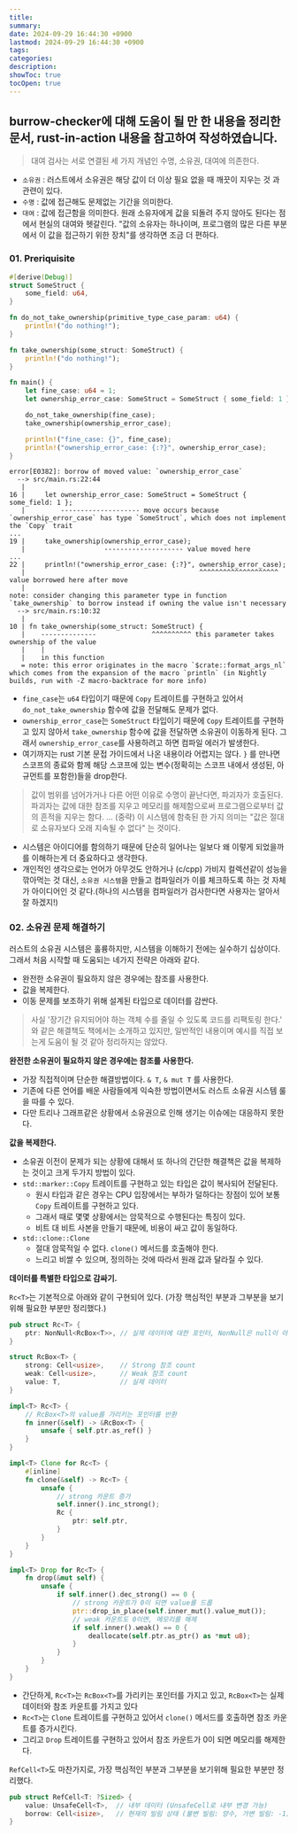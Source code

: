 ```yaml
---
title: 
summary: 
date: 2024-09-29 16:44:30 +0900
lastmod: 2024-09-29 16:44:30 +0900
tags: 
categories: 
description: 
showToc: true
tocOpen: true
---
```


## burrow-checker에 대해 도움이 될 만 한 내용을 정리한 문서, rust-in-action 내용을 참고하여 작성하였습니다.

> 대여 검사는 서로 연결된 세 가지 개념인 수명, 소유권, 대여에 의존한다.

- `소유권` : 러스트에서 소유권은 해당 값이 더 이상 필요 없을 때 깨끗이 지우는 것 과 관련이 있다.
- `수명` : 값에 접근해도 문제없는 기간을 의미한다.
- `대여` : 값에 접근함을 의미한다. 원래 소유자에게 값을 되돌려 주지 않아도 된다는 점에서 현실의 대여와 헷갈린다. "값의 소유자는 하나이며, 프로그램의 많은 다른 부분에서 이 값을 접근하기 위한 장치"를 생각하면 조금 더 편하다.


### 01. Preriquisite 

```rust
#[derive(Debug)]
struct SomeStruct {
    some_field: u64,
}

fn do_not_take_ownership(primitive_type_case_param: u64) {
    println!("do nothing!");
}

fn take_ownership(some_struct: SomeStruct) {
    println!("do nothing!");
}

fn main() {
    let fine_case: u64 = 1;
    let ownership_error_case: SomeStruct = SomeStruct { some_field: 1 };

    do_not_take_ownership(fine_case);
    take_ownership(ownership_error_case);

    println!("fine_case: {}", fine_case);
    println!("ownership_error_case: {:?}", ownership_error_case);
}
```


```
error[E0382]: borrow of moved value: `ownership_error_case`
  --> src/main.rs:22:44
   |
16 |     let ownership_error_case: SomeStruct = SomeStruct { some_field: 1 };
   |         -------------------- move occurs because `ownership_error_case` has type `SomeStruct`, which does not implement the `Copy` trait
...
19 |     take_ownership(ownership_error_case);
   |                    -------------------- value moved here
...
22 |     println!("ownership_error_case: {:?}", ownership_error_case);
   |                                            ^^^^^^^^^^^^^^^^^^^^ value borrowed here after move
   |
note: consider changing this parameter type in function `take_ownership` to borrow instead if owning the value isn't necessary
  --> src/main.rs:10:32
   |
10 | fn take_ownership(some_struct: SomeStruct) {
   |    --------------              ^^^^^^^^^^ this parameter takes ownership of the value
   |    |
   |    in this function
   = note: this error originates in the macro `$crate::format_args_nl` which comes from the expansion of the macro `println` (in Nightly builds, run with -Z macro-backtrace for more info)
```

- `fine_case`는 `u64` 타입이기 때문에 `Copy` 트레이트를 구현하고 있어서 `do_not_take_ownership` 함수에 값을 전달해도 문제가 없다.
- `ownership_error_case`는 `SomeStruct` 타입이기 때문에 `Copy` 트레이트를 구현하고 있지 않아서 `take_ownership` 함수에 값을 전달하면 소유권이 이동하게 된다. 그래서 `ownership_error_case`를 사용하려고 하면 컴파일 에러가 발생한다.
- 여기까지는 rust 기본 문접 가이드에서 나온 내용이라 어렵지는 않다. `}` 를 만나면 스코프의 종료와 함께 해당 스코프에 있는 변수(정확히는 스코프 내에서 생성된, 아규먼트를 포함한)들을 drop한다.

> 값이 범위를 넘어가거나 다른 어떤 이유로 수명이 끝난다면, 파괴자가 호출된다.
> 파괴자는 값에 대한 참조를 지우고 메모리를 해제함으로써 프로그램으로부터 값의 흔적을 지우는 함다.
> ... (중략)
> 이 시스템에 함축된 한 가지 의미는 "값은 절대로 소유자보다 오래 지속될 수 없다" 는 것이다.

- 시스템은 아이디어를 함의하기 때문에 단순히 일어나는 일보다 왜 이렇게 되었을까를 이해하는게 더 중요하다고 생각한다.
- 개인적인 생각으로는 언어가 아무것도 안하거나 (c/cpp) 가비지 컬렉션같이 성능을 깎아먹는 것 대신,  `소유권 시스템`을 만들고 컴파일러가 이를 체크하도록 하는 것 자체가 아이디어인 것 같다.(하나의 시스템을 컴파일러가 검사한다면 사용자는 알아서 잘 하겠지!)


### 02. 소유권 문제 해결하기

러스트의 소유권 시스템은 훌륭하지만, 시스템을 이해하기 전에는 실수하기 십상이다. 그래서 처음 시작할 때 도움되는 네가지 전략은 아래와 같다.
- 완전한 소유권이 필요하지 않은 경우에는 참조를 사용한다.
- 값을 복제한다.
- 이동 문제를 보조하기 위해 설계된 타입으로 데이터를 감싼다.

> 사실 '장기간 유지되어야 하는 객체 수를 줄일 수 있도록 코드를 리팩토링 한다.' 와 같은 해결책도 책에서는 소개하고 있지만, 일반적인 내용이며 예시를 직접 보는게 도움이 될 것 같아 정리하지는 않았다.


**완전한 소유권이 필요하지 않은 경우에는 참조를 사용한다.**

- 가장 직접적이며 단순한 해결방법이다. `& T`, `& mut T` 를 사용한다.
- 기존에 다른 언어를 배운 사람들에게 익숙한 방법이면서도 러스트 소유권 시스템 룰을 따를 수 있다.
- 다만 트리나 그래프같은 상황에서 소유권으로 인해 생기는 이슈에는 대응하지 못한다.

**값을 복제한다.**

- 소유권 이전이 문제가 되는 상황에 대해서 또 하나의 간단한 해결책은 값을 복제하는 것이고 크게 두가지 방법이 있다.
- `std::marker::Copy` 트레이트를 구현하고 있는 타입은 값이 복사되어 전달된다. 
  - 원시 타입과 같은 경우는 CPU 입장에서는 부하가 덜하다는 장점이 있어 보통 `Copy` 트레이트를 구현하고 있다.
  - 그래서 때로 몇몇 상황에서는 암묵적으로 수행된다는 특징이 있다.
  - 비트 대 비트 사본을 만들기 때문에, 비용이 싸고 값이 동일하다.
- `std::clone::Clone` 
  - 절대 암묵적일 수 없다. `clone()` 메서드를 호출해야 한다.
  - 느리고 비쌀 수 있으며, 정의하는 것에 따라서 원래 값과 달라질 수 있다.


**데이터를 특별한 타입으로 감싸기.**

`Rc<T>`는 기본적으로 아래와 같이 구현되어 있다.
(가장 핵심적인 부분과 그부분을 보기위해 필요한 부분만 정리했다.)

```rust
pub struct Rc<T> {
    ptr: NonNull<RcBox<T>>, // 실제 데이터에 대한 포인터, NonNull은 null이 아닌 포인터를 보장한다.
}

struct RcBox<T> {
    strong: Cell<usize>,    // Strong 참조 count
    weak: Cell<usize>,      // Weak 참조 count
    value: T,               // 실제 데이터
}
```

```rust
impl<T> Rc<T> {
    // RcBox<T>의 value를 가리키는 포인터를 반환
    fn inner(&self) -> &RcBox<T> {
        unsafe { self.ptr.as_ref() }
    }
}

impl<T> Clone for Rc<T> {
    #[inline]
    fn clone(&self) -> Rc<T> {
        unsafe {
            // strong 카운트 증가
            self.inner().inc_strong();
            Rc {
                ptr: self.ptr,
            }
        }
    }
}

impl<T> Drop for Rc<T> {
    fn drop(&mut self) {
        unsafe {
            if self.inner().dec_strong() == 0 {
                // strong 카운트가 0이 되면 value를 드롭
                ptr::drop_in_place(self.inner_mut().value_mut());
                // weak 카운트도 0이면, 메모리를 해제
                if self.inner().weak() == 0 {
                    deallocate(self.ptr.as_ptr() as *mut u8);
                }
            }
        }
    }
}
```

- 간단하게, `Rc<T>`는 `RcBox<T>`를 가리키는 포인터를 가지고 있고, `RcBox<T>`는 실제 데이터와 참조 카운트를 가지고 있다
- `Rc<T>`는 `Clone` 트레이트를 구현하고 있어서 `clone()` 메서드를 호출하면 참조 카운트를 증가시킨다.
- 그리고 `Drop` 트레이트를 구현하고 있어서 참조 카운트가 0이 되면 메모리를 해제한다.

`RefCell<T>`도 마찬가지로, 가장 핵심적인 부분과 그부분을 보기위해 필요한 부분만 정리했다.

```rust
pub struct RefCell<T: ?Sized> {
    value: UnsafeCell<T>,  // 내부 데이터 (UnsafeCell로 내부 변경 가능)
    borrow: Cell<isize>,   // 현재의 빌림 상태 (불변 빌림: 양수, 가변 빌림: -1)
}
```
